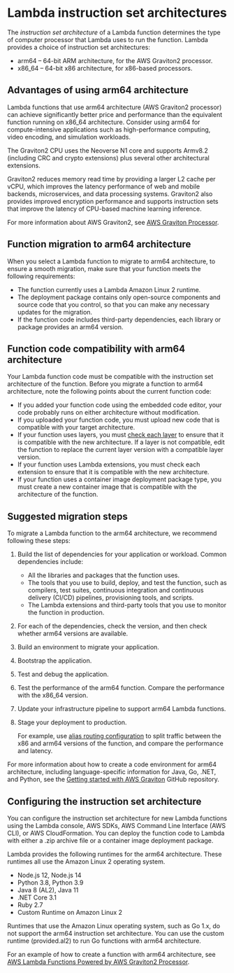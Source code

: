 # Lambda instruction set architectures<a name="foundation-arch"></a>

 The *instruction set architecture* of a Lambda function determines the type of computer processor that Lambda uses to run the function\. Lambda provides a choice of instruction set architectures:
+ arm64 – 64\-bit ARM architecture, for the AWS Graviton2 processor\.
+ x86\_64 – 64\-bit x86 architecture, for x86\-based processors\.

## Advantages of using arm64 architecture<a name="foundation-arch-adv"></a>

Lambda functions that use arm64 architecture \(AWS Graviton2 processor\) can achieve significantly better price and performance than the equivalent function running on x86\_64 architecture\. Consider using arm64 for compute\-intensive applications such as high\-performance computing, video encoding, and simulation workloads\.

The Graviton2 CPU uses the Neoverse N1 core and supports Armv8\.2 \(including CRC and crypto extensions\) plus several other architectural extensions\.

Graviton2 reduces memory read time by providing a larger L2 cache per vCPU, which improves the latency performance of web and mobile backends, microservices, and data processing systems\. Graviton2 also provides improved encryption performance and supports instruction sets that improve the latency of CPU\-based machine learning inference\.

For more information about AWS Graviton2, see [AWS Graviton Processor](http://aws.amazon.com/ec2/graviton)\.

## Function migration to arm64 architecture<a name="foundation-arch-consider"></a>

When you select a Lambda function to migrate to arm64 architecture, to ensure a smooth migration, make sure that your function meets the following requirements:
+ The function currently uses a Lambda Amazon Linux 2 runtime\.
+ The deployment package contains only open\-source components and source code that you control, so that you can make any necessary updates for the migration\.
+ If the function code includes third\-party dependencies, each library or package provides an arm64 version\.

## Function code compatibility with arm64 architecture<a name="foundation-arch-considerations"></a>

Your Lambda function code must be compatible with the instruction set architecture of the function\. Before you migrate a function to arm64 architecture, note the following points about the current function code:
+ If you added your function code using the embedded code editor, your code probably runs on either architecture without modification\.
+ If you uploaded your function code, you must upload new code that is compatible with your target architecture\.
+ If your function uses layers, you must [check each layer](invocation-layers.md#configuration-layers-finding) to ensure that it is compatible with the new architecture\. If a layer is not compatible, edit the function to replace the current layer version with a compatible layer version\.
+ If your function uses Lambda extensions, you must check each extension to ensure that it is compatible with the new architecture\.
+ If your function uses a container image deployment package type, you must create a new container image that is compatible with the architecture of the function\.

## Suggested migration steps<a name="foundation-arch-steps"></a>



To migrate a Lambda function to the arm64 architecture, we recommend following these steps:

1. Build the list of dependencies for your application or workload\. Common dependencies include:
   + All the libraries and packages that the function uses\.
   + The tools that you use to build, deploy, and test the function, such as compilers, test suites, continuous integration and continuous delivery \(CI/CD\) pipelines, provisioning tools, and scripts\.
   + The Lambda extensions and third\-party tools that you use to monitor the function in production\.

1. For each of the dependencies, check the version, and then check whether arm64 versions are available\.

1. Build an environment to migrate your application\.

1. Bootstrap the application\.

1. Test and debug the application\.

1. Test the performance of the arm64 function\. Compare the performance with the x86\_64 version\.

1. Update your infrastructure pipeline to support arm64 Lambda functions\.

1. Stage your deployment to production\.

   For example, use [alias routing configuration](configuration-aliases.md#configuring-alias-routing) to split traffic between the x86 and arm64 versions of the function, and compare the performance and latency\.

For more information about how to create a code environment for arm64 architecture, including language\-specific information for Java, Go, \.NET, and Python, see the [Getting started with AWS Graviton](https://github.com/aws/aws-graviton-getting-started) GitHub repository\.

## Configuring the instruction set architecture<a name="foundation-arch-adv"></a>

You can configure the instruction set architecture for new Lambda functions using the Lambda console, AWS SDKs, AWS Command Line Interface \(AWS CLI\), or AWS CloudFormation\. You can deploy the function code to Lambda with either a \.zip archive file or a container image deployment package\.

Lambda provides the following runtimes for the arm64 architecture\. These runtimes all use the Amazon Linux 2 operating system\.
+ Node\.js 12, Node\.js 14
+ Python 3\.8, Python 3\.9 
+ Java 8 \(AL2\), Java 11
+ \.NET Core 3\.1
+ Ruby 2\.7
+ Custom Runtime on Amazon Linux 2

Runtimes that use the Amazon Linux operating system, such as Go 1\.x, do not support the arm64 instruction set architecture\. You can use the custom runtime \(provided\.al2\) to run Go functions with arm64 architecture\. 

For an example of how to create a function with arm64 architecture, see [ AWS Lambda Functions Powered by AWS Graviton2 Processor](http://aws.amazon.com/blogs/aws/aws-lambda-functions-powered-by-aws-graviton2-processor-run-your-functions-on-arm-and-get-up-to-34-better-price-performance/)\.